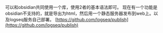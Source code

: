 可以和obsidian共同使用一个库，使用2者的基本语法即可。
现在有一个功能是obsidian不支持的，就是导出为html，然后用一个静态服务器发布到web上。以及logseq服务自己部署。
[https://github.com/logseq/publish](https://github.com/logseq/publish)
